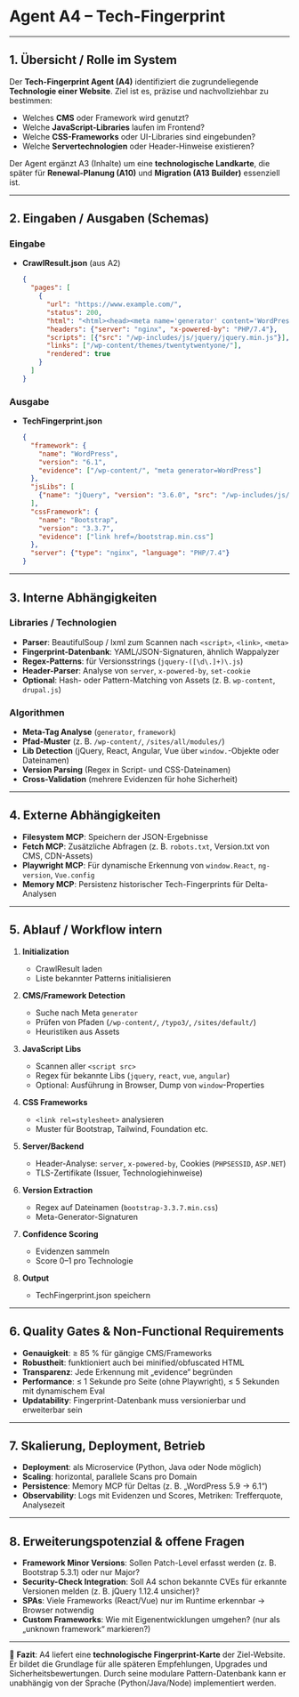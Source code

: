 # Agent A4 – Tech-Fingerprint

---

## 1. Übersicht / Rolle im System

Der **Tech-Fingerprint Agent (A4)** identifiziert die zugrundeliegende **Technologie einer Website**. Ziel ist es, präzise und nachvollziehbar zu bestimmen:

* Welches **CMS** oder Framework wird genutzt?
* Welche **JavaScript-Libraries** laufen im Frontend?
* Welche **CSS-Frameworks** oder UI-Libraries sind eingebunden?
* Welche **Servertechnologien** oder Header-Hinweise existieren?

Der Agent ergänzt A3 (Inhalte) um eine **technologische Landkarte**, die später für **Renewal-Planung (A10)** und **Migration (A13 Builder)** essenziell ist.

---

## 2. Eingaben / Ausgaben (Schemas)

### Eingabe

* **CrawlResult.json** (aus A2)

  ```json
  {
    "pages": [
      {
        "url": "https://www.example.com/",
        "status": 200,
        "html": "<html><head><meta name='generator' content='WordPress 6.1' />...</head></html>",
        "headers": {"server": "nginx", "x-powered-by": "PHP/7.4"},
        "scripts": [{"src": "/wp-includes/js/jquery/jquery.min.js"}],
        "links": ["/wp-content/themes/twentytwentyone/"],
        "rendered": true
      }
    ]
  }
  ```

### Ausgabe

* **TechFingerprint.json**

  ```json
  {
    "framework": {
      "name": "WordPress",
      "version": "6.1",
      "evidence": ["/wp-content/", "meta generator=WordPress"]
    },
    "jsLibs": [
      {"name": "jQuery", "version": "3.6.0", "src": "/wp-includes/js/jquery/jquery.min.js"}
    ],
    "cssFramework": {
      "name": "Bootstrap",
      "version": "3.3.7",
      "evidence": ["link href=/bootstrap.min.css"]
    },
    "server": {"type": "nginx", "language": "PHP/7.4"}
  }
  ```

---

## 3. Interne Abhängigkeiten

### Libraries / Technologien

* **Parser**: BeautifulSoup / lxml zum Scannen nach `<script>`, `<link>`, `<meta>`
* **Fingerprint-Datenbank**: YAML/JSON-Signaturen, ähnlich Wappalyzer
* **Regex-Patterns**: für Versionsstrings (`jquery-([\d\.]+)\.js`)
* **Header-Parser**: Analyse von `server`, `x-powered-by`, `set-cookie`
* **Optional**: Hash- oder Pattern-Matching von Assets (z. B. `wp-content`, `drupal.js`)

### Algorithmen

* **Meta-Tag Analyse** (`generator`, `framework`)
* **Pfad-Muster** (z. B. `/wp-content/`, `/sites/all/modules/`)
* **Lib Detection** (jQuery, React, Angular, Vue über `window.`-Objekte oder Dateinamen)
* **Version Parsing** (Regex in Script- und CSS-Dateinamen)
* **Cross-Validation** (mehrere Evidenzen für hohe Sicherheit)

---

## 4. Externe Abhängigkeiten

* **Filesystem MCP**: Speichern der JSON-Ergebnisse
* **Fetch MCP**: Zusätzliche Abfragen (z. B. `robots.txt`, Version.txt von CMS, CDN-Assets)
* **Playwright MCP**: Für dynamische Erkennung von `window.React`, `ng-version`, `Vue.config`
* **Memory MCP**: Persistenz historischer Tech-Fingerprints für Delta-Analysen

---

## 5. Ablauf / Workflow intern

1. **Initialization**

   * CrawlResult laden
   * Liste bekannter Patterns initialisieren

2. **CMS/Framework Detection**

   * Suche nach Meta `generator`
   * Prüfen von Pfaden (`/wp-content/`, `/typo3/`, `/sites/default/`)
   * Heuristiken aus Assets

3. **JavaScript Libs**

   * Scannen aller `<script src>`
   * Regex für bekannte Libs (`jquery`, `react`, `vue`, `angular`)
   * Optional: Ausführung in Browser, Dump von `window`-Properties

4. **CSS Frameworks**

   * `<link rel=stylesheet>` analysieren
   * Muster für Bootstrap, Tailwind, Foundation etc.

5. **Server/Backend**

   * Header-Analyse: `server`, `x-powered-by`, Cookies (`PHPSESSID`, `ASP.NET`)
   * TLS-Zertifikate (Issuer, Technologiehinweise)

6. **Version Extraction**

   * Regex auf Dateinamen (`bootstrap-3.3.7.min.css`)
   * Meta-Generator-Signaturen

7. **Confidence Scoring**

   * Evidenzen sammeln
   * Score 0–1 pro Technologie

8. **Output**

   * TechFingerprint.json speichern

---

## 6. Quality Gates & Non-Functional Requirements

* **Genauigkeit**: ≥ 85 % für gängige CMS/Frameworks
* **Robustheit**: funktioniert auch bei minified/obfuscated HTML
* **Transparenz**: Jede Erkennung mit „evidence“ begründen
* **Performance**: ≤ 1 Sekunde pro Seite (ohne Playwright), ≤ 5 Sekunden mit dynamischem Eval
* **Updatability**: Fingerprint-Datenbank muss versionierbar und erweiterbar sein

---

## 7. Skalierung, Deployment, Betrieb

* **Deployment**: als Microservice (Python, Java oder Node möglich)
* **Scaling**: horizontal, parallele Scans pro Domain
* **Persistence**: Memory MCP für Deltas (z. B. „WordPress 5.9 → 6.1“)
* **Observability**: Logs mit Evidenzen und Scores, Metriken: Trefferquote, Analysezeit

---

## 8. Erweiterungspotenzial & offene Fragen

* **Framework Minor Versions**: Sollen Patch-Level erfasst werden (z. B. Bootstrap 5.3.1) oder nur Major?
* **Security-Check Integration**: Soll A4 schon bekannte CVEs für erkannte Versionen melden (z. B. jQuery 1.12.4 unsicher)?
* **SPAs**: Viele Frameworks (React/Vue) nur im Runtime erkennbar → Browser notwendig
* **Custom Frameworks**: Wie mit Eigenentwicklungen umgehen? (nur als „unknown framework“ markieren?)

---

📄 **Fazit**:
A4 liefert eine **technologische Fingerprint-Karte** der Ziel-Website. Er bildet die Grundlage für alle späteren Empfehlungen, Upgrades und Sicherheitsbewertungen. Durch seine modulare Pattern-Datenbank kann er unabhängig von der Sprache (Python/Java/Node) implementiert werden.
